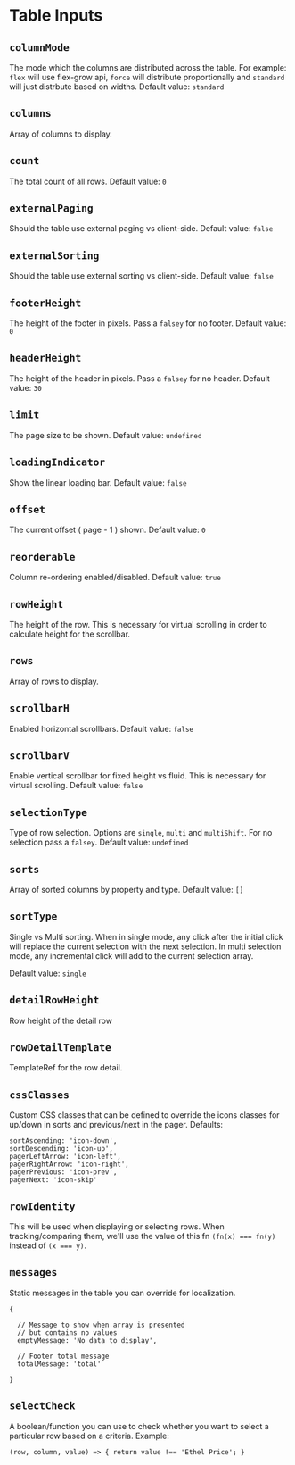 # Table Inputs

## `columnMode`
The mode which the columns are distributed across the table. For example: `flex` will use flex-grow api, `force` will distribute proportionally and `standard` will just distrbute based on widths. Default value: `standard`

## `columns`
Array of columns to display.

## `count`
The total count of all rows. Default value: `0`

## `externalPaging`
Should the table use external paging vs client-side. Default value: `false`

## `externalSorting`
Should the table use external sorting vs client-side. Default value: `false`

## `footerHeight`
The height of the footer in pixels. Pass a `falsey` for no footer. Default value: `0`

## `headerHeight`
The height of the header in pixels. Pass a `falsey` for no header. Default value: `30`

## `limit`
The page size to be shown. Default value: `undefined`

## `loadingIndicator`
Show the linear loading bar. Default value: `false`

## `offset`
The current offset ( page - 1 ) shown. Default value: `0`

## `reorderable`
Column re-ordering enabled/disabled. Default value: `true`

## `rowHeight`
The height of the row. This is necessary for virtual scrolling in order to calculate height for the scrollbar.

## `rows`
Array of rows to display.

## `scrollbarH`
Enabled horizontal scrollbars. Default value: `false`

## `scrollbarV`
Enable vertical scrollbar for fixed height vs fluid. This is necessary for virtual scrolling. Default value: `false`

## `selectionType`
Type of row selection. Options are `single`, `multi` and `multiShift`. For no selection pass a `falsey`. Default value: `undefined`

## `sorts`
Array of sorted columns by property and type. Default value: `[]`

## `sortType`
Single vs Multi sorting. When in single mode, any click after the initial click
will replace the current selection with the next selection. In multi selection mode,
any incremental click will add to the current selection array.

Default value: `single`

## `detailRowHeight`
Row height of the detail row

## `rowDetailTemplate`
TemplateRef for the row detail.

## `cssClasses`
Custom CSS classes that can be defined to override the icons classes for up/down in sorts and
previous/next in the pager. Defaults:

```
sortAscending: 'icon-down',
sortDescending: 'icon-up',
pagerLeftArrow: 'icon-left',
pagerRightArrow: 'icon-right',
pagerPrevious: 'icon-prev',
pagerNext: 'icon-skip'
```

## `rowIdentity`
This will be used when displaying or selecting rows.
When tracking/comparing them, we'll use the value of this fn 
`(fn(x) === fn(y)` instead of `(x === y)`.

## `messages`
Static messages in the table you can override for localization.

```
{

  // Message to show when array is presented
  // but contains no values
  emptyMessage: 'No data to display',

  // Footer total message
  totalMessage: 'total'

}
```

## `selectCheck`
A boolean/function you can use to check whether you want
to select a particular row based on a criteria. Example:

```
(row, column, value) => { return value !== 'Ethel Price'; }
```
